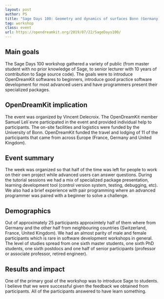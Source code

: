 ```yaml
---
layout: post
author: PS
title: "Sage Days 100: Geometry and dynamics of surfaces Bonn (Germany), July 22 -- July 27, 2019"
tag: workshop
class: event
url: https://opendreamkit.org/2019/07/22/SageDays100/
---
```


## Main goals

 The Sage Days 100 workshop gathered a variety of public
(from master student with no prior knowledge
of Sage, to senior lecturer with 10 years of contribution to 
Sage source code). The goals were to introduce OpenDreamKit softwares
to beginners, introduce good practice software development for
most advanced users and have programmers present their specialized
packages.

## OpenDreamKit implication

 The event was organized by Vincent Delecroix.
The OpenDreamKit member Samuel Leli\`evre participated in the event and
provided individual help to participants. The on-site facilities and
logistics were funded by the University of Bonn. OpenDreamKit funded the
travel and lodging of 11 of the participants that came from across
Europe (France, Germany and United Kingdom).

## Event summary

 The week was organized so that half of the
time was left for people to work on their own project while advanced
users can answer questions. During the tutorial sessions we had
a mix of specialized package presentation, learning development tool
(control version system, testing, debugging, etc). We also had a brief
experience with pair programming where an advanced programmer was
paired with a beginner to solve a challenge.


## Demographics

 Out of approximately 25 participants approximtely
half of them where from Germany and the other half from neighbouring
countries (Switzerland, France, United Kingdom). We had an almost parity
of male and female participants which is rare in software development
workshops in general. The level of studies spread from one sixth master students,
one sixth PhD students, one sixth postdocs and one half of senior participants
(professor or associate professor, retired engineer).


## Results and impact

 One of the primary goal of the workshop
was to introduce Sage to students. I believe that we were successful
given the feedback we obtained from participants. All of the participants
answered to have learn something.


